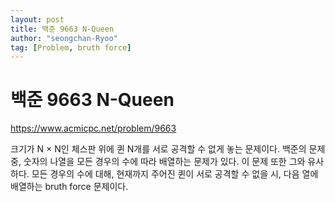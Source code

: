 ```yaml
---
layout: post
title: 백준 9663 N-Queen
author: "seongchan-Ryoo"
tag: [Problem, bruth force]
---
```

# 백준 9663 N-Queen

https://www.acmicpc.net/problem/9663

크기가 N × N인 체스판 위에 퀸 N개를 서로 공격할 수 없게 놓는 문제이다.
백준의 문제 중, 숫자의 나열을 모든 경우의 수에 따라 배열하는 문제가 있다.
이 문제 또한 그와 유사하다.
모든 경우의 수에 대해, 현재까지 주어진 퀸이 서로 공격할 수 없을 시, 다음 열에 배열하는 bruth force 문제이다.

<script src="https://gist.github.com/seongchan-Ryoo/6c1cf049429da72dbe7e10f41a572305.js"></script>
